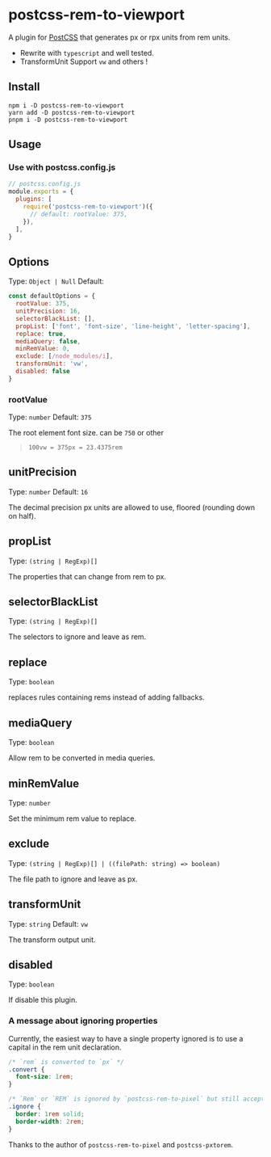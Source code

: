 # postcss-rem-to-viewport

A plugin for [PostCSS](https://github.com/ai/postcss) that generates px or rpx units from rem units.

- Rewrite with `typescript` and well tested.
- TransformUnit Support `vw` and others !

## Install

```shell
npm i -D postcss-rem-to-viewport
yarn add -D postcss-rem-to-viewport
pnpm i -D postcss-rem-to-viewport
```

## Usage

### Use with postcss.config.js

```js
// postcss.config.js
module.exports = {
  plugins: [
    require('postcss-rem-to-viewport')({
      // default: rootValue: 375,
    }),
  ],
}
```

## Options

Type: `Object | Null`
Default:

```js
const defaultOptions = {
  rootValue: 375,
  unitPrecision: 16,
  selectorBlackList: [],
  propList: ['font', 'font-size', 'line-height', 'letter-spacing'],
  replace: true,
  mediaQuery: false,
  minRemValue: 0,
  exclude: [/node_modules/i],
  transformUnit: 'vw',
  disabled: false
}
```

### rootValue

Type: `number`
Default: `375`

The root element font size. can be `750` or other

> `100vw = 375px = 23.4375rem`

## unitPrecision

Type: `number`
Default: `16`

The decimal precision px units are allowed to use, floored (rounding down on half).

## propList

Type: `(string | RegExp)[]`

The properties that can change from rem to px.

## selectorBlackList

Type: `(string | RegExp)[]`

The selectors to ignore and leave as rem.

## replace

Type: `boolean`

replaces rules containing rems instead of adding fallbacks.

## mediaQuery

Type: `boolean`

Allow rem to be converted in media queries.

## minRemValue

Type: `number`

Set the minimum rem value to replace.

## exclude

Type: `(string | RegExp)[] | ((filePath: string) => boolean)`

The file path to ignore and leave as px.

## transformUnit

Type: `string`
Default: `vw`

The transform output unit.

## disabled

Type: `boolean`

If disable this plugin.

### A message about ignoring properties

Currently, the easiest way to have a single property ignored is to use a capital in the rem unit declaration.

```css
/* `rem` is converted to `px` */
.convert {
  font-size: 1rem;
}

/* `Rem` or `REM` is ignored by `postcss-rem-to-pixel` but still accepted by browsers */
.ignore {
  border: 1rem solid;
  border-width: 2rem;
}
```

Thanks to the author of `postcss-rem-to-pixel` and `postcss-pxtorem`.
